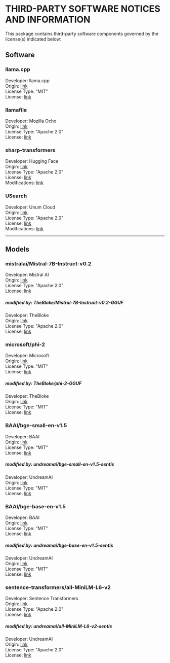 # THIRD-PARTY SOFTWARE NOTICES AND INFORMATION

This package contains third-party software components governed by the license(s) indicated below:

## Software

### llama.cpp

Developer: llama.cpp<br>
Origin: [link](https://github.com/ggerganov/llama.cpp)<br>
License Type: "MIT"<br>
License: [link](https://github.com/ggerganov/llama.cpp/blob/master/LICENSE)

### llamafile

Developer: Mozilla Ocho<br>
Origin: [link](https://github.com/Mozilla-Ocho/llamafile)<br>
License Type: "Apache 2.0"<br>
License: [link](https://github.com/Mozilla-Ocho/llamafile/blob/main/LICENSE)

### sharp-transformers

Developer: Hugging Face<br>
Origin: [link](https://github.com/huggingface/sharp-transformers)<br>
License Type: "Apache 2.0"<br>
License: [link](https://github.com/huggingface/sharp-transformers/blob/main/LICENSE)<br>
Modifications: [link](ThirdParty/sharp-transformers/README.md)

### USearch

Developer: Unum Cloud<br>
Origin: [link](https://github.com/unum-cloud/usearch)<br>
License Type: "Apache 2.0"<br>
License: [link](https://github.com/unum-cloud/usearch/blob/main/LICENSE)<br>
Modifications: [link](ThirdParty/usearch/README.md)

---

## Models

### mistralai/Mistral-7B-Instruct-v0.2

Developer: Mistral AI<br>
Origin: [link](https://huggingface.co/mistralai/Mistral-7B-Instruct-v0.2)<br>
License Type: "Apache 2.0"<br>
License: [link](https://huggingface.co/mistralai/Mistral-7B-Instruct-v0.2)

##### modified by: TheBloke/Mistral-7B-Instruct-v0.2-GGUF

Developer: TheBloke<br>
Origin: [link](https://huggingface.co/TheBloke/Mistral-7B-Instruct-v0.2-GGUF)<br>
License Type: "Apache 2.0"<br>
License: [link](https://huggingface.co/TheBloke/Mistral-7B-Instruct-v0.2-GGUF)

### microsoft/phi-2

Developer: Microsoft<br>
Origin: [link](https://huggingface.co/microsoft/phi-2)<br>
License Type: "MIT"<br>
License: [link](https://huggingface.co/microsoft/phi-2#license)

##### modified by: TheBloke/phi-2-GGUF

Developer: TheBloke<br>
Origin: [link](https://huggingface.co/TheBloke/phi-2-GGUF)<br>
License Type: "MIT"<br>
License: [link](https://huggingface.co/TheBloke/phi-2-GGUF#license)

### BAAI/bge-small-en-v1.5

Developer: BAAI<br>
Origin: [link](https://huggingface.co/BAAI/bge-small-en-v1.5)<br>
License Type: "MIT"<br>
License: [link](https://huggingface.co/BAAI/bge-small-en-v1.5#license)

##### modified by: undreamai/bge-small-en-v1.5-sentis

Developer: UndreamAI<br>
Origin: [link](https://huggingface.co/undreamai/bge-small-en-v1.5-sentis)<br>
License Type: "MIT"<br>
License: [link](https://huggingface.co/undreamai/bge-small-en-v1.5-sentis)

### BAAI/bge-base-en-v1.5

Developer: BAAI<br>
Origin: [link](https://huggingface.co/BAAI/bge-base-en-v1.5)<br>
License Type: "MIT"<br>
License: [link](https://huggingface.co/BAAI/bge-base-en-v1.5#license)

##### modified by: undreamai/bge-base-en-v1.5-sentis

Developer: UndreamAI<br>
Origin: [link](https://huggingface.co/undreamai/bge-base-en-v1.5-sentis)<br>
License Type: "MIT"<br>
License: [link](https://huggingface.co/undreamai/bge-base-en-v1.5-sentis)

### sentence-transformers/all-MiniLM-L6-v2

Developer: Sentence Transformers<br>
Origin: [link](https://huggingface.co/sentence-transformers/all-MiniLM-L6-v2)<br>
License Type: "Apache 2.0"<br>
License: [link](https://huggingface.co/sentence-transformers/all-MiniLM-L6-v2)

##### modified by: undreamai/all-MiniLM-L6-v2-sentis

Developer: UndreamAI<br>
Origin: [link](https://huggingface.co/undreamai/all-MiniLM-L6-v2-sentis)<br>
License Type: "Apache 2.0"<br>
License: [link](https://huggingface.co/undreamai/all-MiniLM-L6-v2-sentis)
